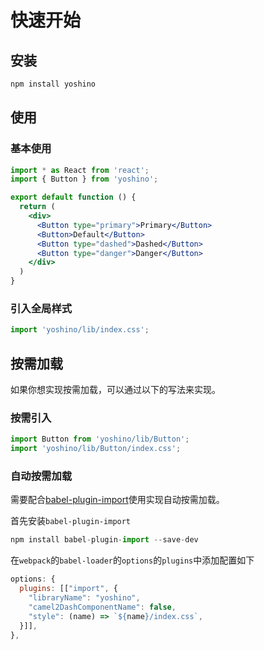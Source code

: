 # 快速开始
## 安装
```js
npm install yoshino
```

## 使用
### 基本使用
```jsx
import * as React from 'react';
import { Button } from 'yoshino';

export default function () {
  return (
    <div>
      <Button type="primary">Primary</Button>
      <Button>Default</Button>
      <Button type="dashed">Dashed</Button>
      <Button type="danger">Danger</Button>
    </div>
  )
}
```

### 引入全局样式
```js
import 'yoshino/lib/index.css'; 
```
## 按需加载
如果你想实现按需加载，可以通过以下的写法来实现。

### 按需引入
```jsx
import Button from 'yoshino/lib/Button';
import 'yoshino/lib/Button/index.css';
```

### 自动按需加载
需要配合[babel-plugin-import](https://github.com/ant-design/babel-plugin-import)使用实现自动按需加载。

首先安装`babel-plugin-import`
```jsx
npm install babel-plugin-import --save-dev
```

在`webpack`的`babel-loader`的`options`的`plugins`中添加配置如下
```jsx
options: {
  plugins: [["import", {
    "libraryName": "yoshino",
    "camel2DashComponentName": false,
    "style": (name) => `${name}/index.css`,
  }]],
},
```
